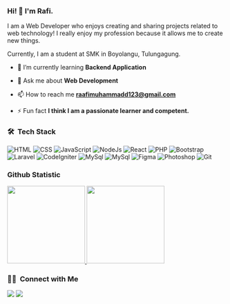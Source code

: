 ### Hi! 👋 I'm Rafi.

I am a Web Developer who enjoys creating and sharing projects related to web technology! I really enjoy my profession because it allows me to create new things.

Currently, I am a student at SMK in Boyolangu, Tulungagung.

- 🌱 I’m currently learning **Backend Application**

- 💬 Ask me about **Web Development**

- 📫 How to reach me **raafimuhammadd123@gmail.com**

- ⚡ Fun fact **I think I am a passionate learner and competent.**

### 🛠 &nbsp;Tech Stack
![HTML](https://img.shields.io/badge/-HTML-05122A?style=flat&logo=HTML5)
![CSS](https://img.shields.io/badge/-CSS-05122A?style=flat&logo=CSS3&logoColor=1572B6)
![JavaScript](https://img.shields.io/badge/-JavaScript-05122A?style=flat&logo=javascript)
![NodeJs](https://img.shields.io/badge/-NodeJs-05122A?style=flat&logo=nodedotjs)
![React](https://img.shields.io/badge/-React-05122A?style=flat&logo=react)
![PHP](https://img.shields.io/badge/-PHP-05122A?style=flat&logo=php)
![Bootstrap](https://img.shields.io/badge/-Bootstrap-05122A?style=flat&logo=bootstrap&logoColor=563D7C)
![Laravel](https://img.shields.io/badge/-Laravel-05122A?style=flat&logo=laravel)
![CodeIgniter](https://img.shields.io/badge/-CodeIgniter-05122A?style=flat&logo=codeigniter)
![MySql](https://img.shields.io/badge/-MySql-05122A?style=flat&logo=mysql)
![MySql](https://img.shields.io/badge/-MySql-05122A?style=flat&logo=mongodb)
![Figma](https://img.shields.io/badge/-Figma-05122A?style=flat&logo=figma)
![Photoshop](https://img.shields.io/badge/-Photoshop-05122A?style=flat&logo=adobe-photoshop)
![Git](https://img.shields.io/badge/-Git-05122A?style=flat&logo=git)
  
### Github Statistic
<p align="left">
<a href="https://github.com/raaf17">
  <img height="180em" src="https://github-readme-stats-eight-theta.vercel.app/api?username=raaf17&show_icons=true&theme=algolia&include_all_commits=true&count_private=true"/>
  <img height="180em" src="https://github-readme-stats-eight-theta.vercel.app/api/top-langs/?username=raaf17&layout=compact&langs_count=8&theme=algolia"/>
</a>
</p>

### 🤝🏻 &nbsp;Connect with Me

<p>
<a href="https://www.linkedin.com/in/muhammad-raafii/"><img src="https://img.shields.io/badge/-Muhammad%20Rafi-0072b1?style=flat&logo=Linkedin&logoColor=white"/></a>
<a href="mailto:raafimuhammadd123@gmail.com"><img src="https://img.shields.io/badge/-raafimuhammadd123@gmail.com-BB001B?style=flat&logo=Gmail&logoColor=white"/></a>
</p>
